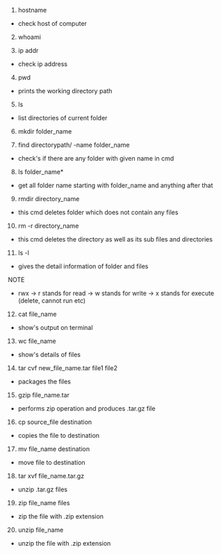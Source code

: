 1. hostname 
- check host of computer 

2. whoami

3. ip addr
- check ip address

4. pwd
- prints the working directory path

5. ls
- list directories of current folder

6. mkdir folder_name

7. find directorypath/ -name folder_name
- check's if there are any folder with given name in cmd 

8. ls folder_name*
- get all folder name starting with folder_name and anything after that

9. rmdir directory_name 
- this cmd deletes folder which does not contain any files

10. rm -r directory_name
- this cmd deletes the directory as well as its sub files and directories

11. ls -l 
- gives the detail information of folder and files

NOTE 
* rwx -> r stands for read
      -> w stands for write
      -> x stands for execute (delete, cannot run etc)

12. cat file_name
- show's output on terminal

13. wc file_name
- show's details of files

14. tar cvf new_file_name.tar file1 file2
- packages the files 

15. gzip file_name.tar
- performs zip operation and produces .tar.gz file

16. cp source_file destination
- copies the file to destination

17. mv file_name destination
- move file to destination

18. tar xvf file_name.tar.gz 
- unzip .tar.gz files 

19. zip file_name files
- zip the file with .zip extension

20. unzip file_name
- unzip the file with .zip extension


